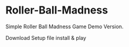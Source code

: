 # Roller-Ball-Madness
Simple Roller Ball Madness Game Demo Version.

Download Setup file 
install &
play
